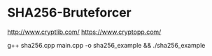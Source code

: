 # SHA256-Bruteforcer

http://www.cryptlib.com/
https://www.cryptopp.com/

g++ sha256.cpp main.cpp -o sha256_example && ./sha256_example
